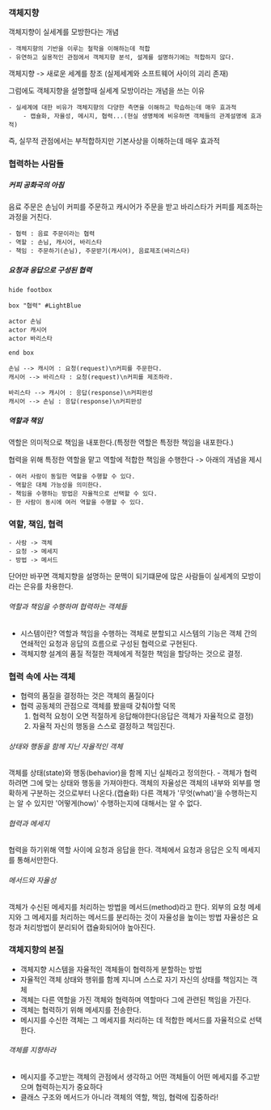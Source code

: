 
### 객체지향
객체지향이 실세계를 모방한다는 개념

	- 객체지향의 기반을 이루는 철학을 이해하는데 적합
	- 유연하고 실용적인 관점에서 객체지향 분석, 설계를 설명하기에는 적합하지 않다.

객체지향 -> 새로운 세계를 창조 (실제세계와 소프트웨어 사이의 괴리 존재)

그럼에도 객체지향을 설명할때 실세계 모방이라는 개념을 쓰는 이유

	- 실세계에 대한 비유가 객체지향의 다양한 측면을 이해하고 학습하는데 매우 효과적
		- 캡슐화, 자율성, 메시지, 협력...(현실 생명체에 비유하면 객체들의 관계설명에 효과적)

즉, 실무적 관점에서는 부적합하지만 기본사상을 이해하는데 매우 효과적

### 협력하는 사람들
##### 커피 공화국의 아침
음료 주문은 손님이 커피를 주문하고 캐시어가 주문을 받고 바리스타가 커피를 제조하는 과정을 거친다.

	- 협력 : 음료 주문이라는 협력
	- 역할 : 손님, 캐시어, 바리스타
	- 책임 : 주문하기(손님), 주문받기(캐시어), 음료제조(바리스타)

##### 요청과 응답으로 구성된 협력
```plantuml
hide footbox

box "협력" #LightBlue

actor 손님
actor 캐시어
actor 바리스타

end box

손님 --> 캐시어 : 요청(request)\n커피를 주문한다.
캐시어 --> 바리스타 : 요청(request)\n커피를 제조하라.

바리스타 --> 캐시어 : 응답(response)\n커피완성
캐시어 --> 손님 : 응답(response)\n커피완성

```
##### 역할과 책임
역할은 의미적으로 책임을 내포한다.(특정한 역할은 특정한 책임을 내포한다.)

협력을 위해 특정한 역할을 맡고 역할에 적합한 책임을 수행한다 -> 아래의 개념을 제시

	- 여러 사람이 동일한 역할을 수행할 수 있다.
	- 역할은 대체 가능성을 의미한다.
	- 책임을 수행하는 방법은 자율적으로 선택할 수 있다.
	- 한 사람이 동시에 여러 역할을 수행할 수 있다.

### 역할, 책임, 협력
	- 사람 -> 객체
	- 요청 -> 메세지
	- 방법 -> 메서드
단어만 바꾸면 객체지향을 설명하는 문맥이 되기떄문에 많은 사람들이 실세계의 모방이라는 은유를 차용한다.
	
###### 역할과 책임을 수행하며 협력하는 객체들
- 시스템이란?
   역할과 책임을 수행하는 객체로 분할되고 시스템의 기능은 객체 간의 연쇄적인 요청과 응답의 흐름으로 구성된 협력으로 구현된다.
- 객체지향 설계의 품질
  적절한 객체에게 적절한 책임을 할당하는 것으로 결정.

### 협력 속에 사는 객체
- 협력의 품질을 결정하는 것은 객체의 품질이다
- 협력 공동체의 관점으로 객체를 봤을때 갖춰야할 덕목
  1. 협력적
	 요청이 오면 적절하게 응답해야한다(응답은 객체가 자율적으로 결정)
  2. 자율적
	 자신의 행동을 스스로 결정하고 책임진다.

###### 상태와 행동을 함께 지닌 자율적인 객체
객체를 상태(state)와 행동(behavior)을 함께 지닌 실체라고 정의한다.
	- 객체가 협력하려면 그에 맞는 상태와 행동을 가져야한다.
객체의 자율성은 객체의 내부와 외부를 명확하게 구분하는 것으로부터 나온다.(캡슐화)
	다른 객체가 '무엇(what)'을 수행하는지는 알 수 있지만 '어떻게(how)' 수행하는지에 대해서는 알 수 없다.
###### 협력과 메세지
협력을 하기위해 역할 사이에 요청과 응답을 한다.
객체에서 요청과 응답은 오직 메세지를 통해서만한다.
###### 메서드와 자율성
객체가 수신된 메세지를 처리하는 방법을 메서드(method)라고 한다.
외부의 요청 메세지와 그 메세지를 처리하는 메서드를 분리하는 것이 자율성을 높이는 방법
자율성은 요청과 처리방법이 분리되어 캡슐화되어야 높아진다.

### 객체지향의 본질
- 객체지향
	시스템을 자율적인 객체들이 협력하게 분할하는 방법
- 자율적인 객체
	상태와 행위를 함께 지니며 스스로 자기 자신의 상태를 책임지는 객체
- 객체는 다른 역할을 가진 객체와 협력하며 역할마다 그에 관련된 책임을 가진다.
- 객체는 협력하기 위해 메세지를 전송한다.
- 메시지를 수신한 객체는 그 메세지를 처리하는 데 적합한 메서드를 자율적으로 선택한다.
###### 객체를 지향하라
- 메시지를 주고받는 객체의 관점에서 생각하고 어떤 객체들이 어떤 메세지를 주고받으며 협력하는지가 중요하다
- 클래스 구조와 메서드가 아니라 객체의 역할, 책임, 협력에 집중하라!

